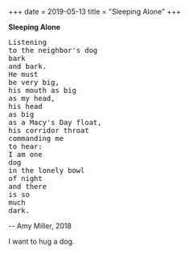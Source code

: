 +++
date = 2019-05-13
title = "Sleeping Alone"
+++

**Sleeping Alone**

<pre class="poem">
Listening
to the neighbor's dog
bark
and bark.
He must
be very big,
his mouth as big
as my head,
his head
as big
as a Macy's Day float,
his corridor throat
commanding me
to hear:
I am one
dog
in the lonely bowl
of night
and there
is so
much
dark.
</pre>

-- Amy Miller, 2018

I want to hug a dog.
